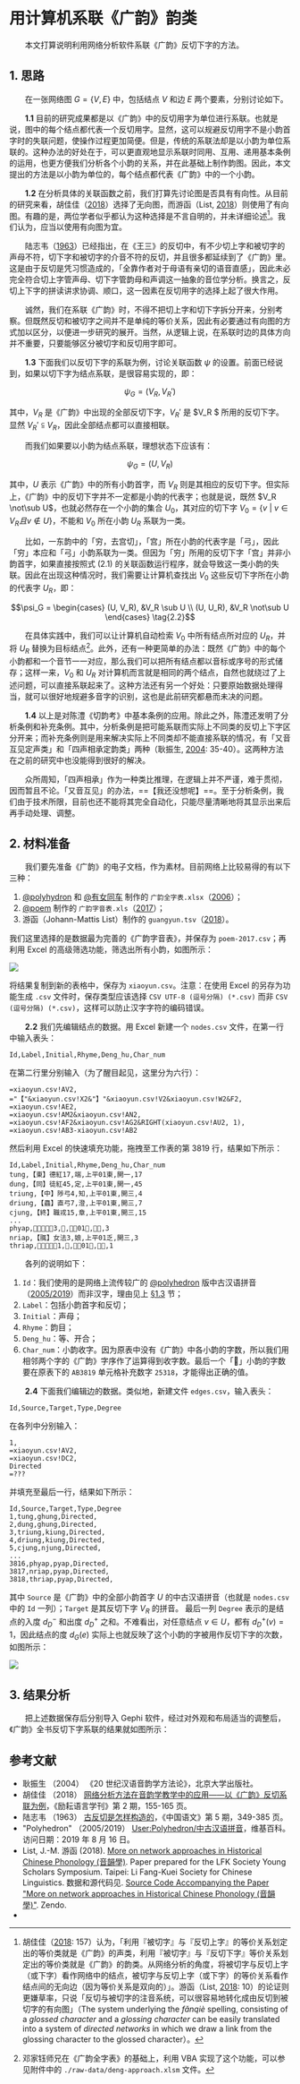 # 用计算机系联《广韵》韵类

　　本文打算说明利用网络分析软件系联《广韵》反切下字的方法。

## 1. 思路

　　在一张网络图 $G = \{ V, E \}$ 中，包括结点 $V$ 和边 $E$ 两个要素，分别讨论如下。

　　**1.1** 目前的研究成果都是以《广韵》中的反切用字为单位进行系联。也就是说，图中的每个结点都代表一个反切用字。显然，这可以规避反切用字不是小韵首字时的失联问题，使操作过程更加简便。但是，传统的系联法却是以小韵为单位系联的。这种办法的好处在于，可以更直观地显示系联时同用、互用、递用基本条例的运用，也更方便我们分析各个小韵的关系，并在此基础上制作韵图。因此，本文提出的方法是以小韵为单位的，每个结点都代表《广韵》中的一个小韵。

　　**1.2** 在分析具体的关联函数之前，我们打算先讨论图是否具有有向性。从目前的研究来看，胡佳佳（[2018](#hujiajia2018)）选择了无向图，而游函（List, [2018](#list2018)）则使用了有向图。有趣的是，两位学者似乎都认为这种选择是不言自明的，并未详细论述[^1]。我们认为，应当以使用有向图为宜。

　　陆志韦（[1963](#luzhiwei1963)）已经指出，在《王三》的反切中，有不少切上字和被切字的声母不符，切下字和被切字的介音不符的反切，并且很多都延续到了《广韵》里。这是由于反切是凭习惯造成的，「全靠作者对于母语有亲切的语音直感」，因此未必完全符合切上字管声母、切下字管韵母和声调这一抽象的音位学分析。换言之，反切上下字的拼读讲求协调、顺口，这一因素在反切用字的选择上起了很大作用。

　　诚然，我们在系联《广韵》时，不得不把切上字和切下字拆分开来，分别考察。但既然反切和被切字之间并不是单纯的等价关系，因此有必要通过有向图的方式加以区分，以便进一步研究的展开。当然，从逻辑上说，在系联时边的具体方向并不重要，只要能够区分被切字和反切用字即可。

[^1]: 胡佳佳（[2018](#hujiajia2018): 157）认为，「利用『被切字』与『反切上字』的等价关系划定出的等价类就是《广韵》的声类，利用『被切字』与『反切下字』等价关系划定出的等价类就是《广韵》的韵类。从网络分析的角度，将被切字与反切上字（或下字）看作网络中的结点，被切字与反切上字（或下字）的等价关系看作结点间的无向边（因为等价关系是双向的）」。游函（List, [2018](#list2018): 10）的论证则更嫌草率，只说「反切与被切字的注音系统，可以很容易地转化成由反切到被切字的有向图」（The system underlying the *fǎnqiè* spelling, consisting of a *glossed character* and a *glossing character* can be easily translated into a system of *directed networks* in which we draw a link from the glossing character to the glossed character）。

　　**1.3** 下面我们以反切下字的系联为例，讨论关联函数 $\psi$ 的设置。前面已经说到，如果以切下字为结点系联，是很容易实现的，即：

$$\psi_G = (V_R, V_R' ) \tag{1}$$

其中，$V_R$ 是《广韵》中出现的全部反切下字，$V_R'$ 是 $V_R $ 所用的反切下字。显然 $V_R' \subseteqq V_R$，因此全部结点都可以直接相联。

　　而我们如果要以小韵为结点系联，理想状态下应该有：

$$\psi_G=(U, V_R) \tag{2.1}$$

其中，$U$ 表示《广韵》中的所有小韵首字，而 $V_R$ 则是其相应的反切下字。但实际上，《广韵》中的反切下字并不一定都是小韵的代表字；也就是说，既然 $V_R \not\sub U$，也就必然存在一个小韵的集合 $U_0$，其对应的切下字 $V_0 = \{ v\ |\  v \in V_R 且 v \notin U \}$，不能和 $V_0$ 所在小韵 $U_R$ 系联为一类。

　　比如，一东韵中的「穷，去宫切」，「宫」所在小韵的代表字是「弓」，因此「穷」本应和「弓」小韵系联为一类。但因为「穷」所用的反切下字「宫」并非小韵首字，如果直接按照式 $(2.1)$ 的关联函数运行程序，就会导致这一类小韵的失联。因此在出现这种情况时，我们需要让计算机查找出 $V_0$ 这些反切下字所在小韵的代表字 $U_R$，即：

$$\psi_G = \begin{cases} (U, V_R), &V_R \sub U \\ (U, U_R), &V_R \not\sub U \end{cases} \tag{2.2}$$

　　在具体实践中，我们可以让计算机自动检索 $V_0$ 中所有结点所对应的 $U_R$，并将 $U_R$ 替换为目标结点[^2]。此外，还有一种更简单的办法：既然《广韵》中的每个小韵都和一个音节一一对应，那么我们可以把所有结点都以音标或序号的形式储存；这样一来，$V_0$ 和 $U_R$ 对计算机而言就是相同的两个结点，自然也就绕过了上述问题，可以直接系联起来了。这种方法还有另一个好处：只要原始数据处理得当，就可以很好地规避多音字的识别，这也是此前研究都悬而未决的问题。

[^2]: 邓家钰师兄在《广韵全字表》的基础上，利用 VBA 实现了这个功能，可以参见附件中的 `./raw-data/deng-approach.xlsm` 文件。

　　**1.4** 以上是对陈澧《切韵考》中基本条例的应用。除此之外，陈澧还发明了分析条例和补充条例。其中，分析条例是把可能系联而实际上不同类的反切上下字区分开来；而补充条例则是用来解决实际上不同类却不能直接系联的情况，有「又音互见定声类」和「四声相承定韵类」两种（耿振生, [2004](#gengzhensheng2004): 35-40）。这两种方法在之前的研究中也没能得到很好的解决。

　　众所周知，「四声相承」作为一种类比推理，在逻辑上并不严谨，难于贯彻，因而暂且不论。「又音互见」的办法，==【我还没想呢】==。至于分析条例，我们由于技术所限，目前也还不能将其完全自动化，只能尽量清晰地将其显示出来后再手动处理、调整。

## 2. 材料准备

　　我们要先准备《广韵》的电子文档，作为素材。目前网络上比较易得的有以下三种：

1. [@polyhydron](https://www.zhihu.com/people/polyhedron/) 和 [@有女同车](https://zh.wikipedia.org/zh-hk/User:Blankego) 制作的 `广韵全字表.xlsx`（[2006](http://www.pkucn.com/viewthread.php?tid=175767)）；
2. [@poem](https://www.zhihu.com/people/poem) 制作的 `广韵字音表.xls`（[2017](https://zhuanlan.zhihu.com/p/20430939)）；
3. 游函（Johann-Mattis List）制作的 `guangyun.tsv`（[2018](#list2018)）。

我们这里选择的是数据最为完善的《广韵字音表》，并保存为 `poem-2017.csv`；再利用 Excel 的高级筛选功能，筛选出所有小韵，如图所示：

![](pic/shaixuan-xiaoyun.png)

将结果复制到新的表格中，保存为 `xiaoyun.csv`。注意：在使用 Excel 的另存为功能生成 `.csv` 文件时，保存类型应该选择 `CSV UTF-8 (逗号分隔) (*.csv)` 而非  `CSV (逗号分隔) (*.csv)`，这样可以防止汉字字符的编码错误。

　　**2.2** 我们先编辑结点的数据。用 Excel 新建一个 `nodes.csv` 文件，在第一行中输入表头：

````csv
Id,Label,Initial,Rhyme,Deng_hu,Char_num
````

在第二行里分别输入（为了醒目起见，这里分为六行）：

````csv
=xiaoyun.csv!AV2,
="【"&xiaoyun.csv!X2&"】"&xiaoyun.csv!V2&xiaoyun.csv!W2&F2,
=xiaoyun.csv!AE2,
=xiaoyun.csv!AM2&xiaoyun.csv!AN2,
=xiaoyun.csv!AF2&xiaoyun.csv!AG2&RIGHT(xiaoyun.csv!AU2, 1),
=xiaoyun.csv!AB3-xiaoyun.csv!AB2
````

然后利用 Excel 的快速填充功能，拖拽至工作表的第 3819 行，结果如下所示：

````csv
Id,Label,Initial,Rhyme,Deng_hu,Char_num
tung,【東】德紅17,端,上平01東,開一,17
dung,【同】徒紅45,定,上平01東,開一,45
triung,【中】陟弓4,知,上平01東,開三,4
driung,【蟲】直弓7,澄,上平01東,開三,7
cjung,【終】職戎15,章,上平01東,開三,15
...
phyap,【𥎰】孚法3,滂,上平01乏,合三,3
nriap,【䎎】女法3,娘,上平01乏,開三,3
thriap,【𦑣】丑法1,徹,上平01乏,開三,1
````

　　各列的说明如下：

1. `Id`：我们使用的是网络上流传较广的 [@polyhedron](http://zh.wikipedia.org/zh/User:Polyhedron) 版中古汉语拼音（[2005/2019](#polyhedron2005)）而非汉字，理由见上 [§1.3](1-思路) 节；
2. `Label`：包括小韵首字和反切；
3. `Initial`：声母；
4. `Rhyme`：韵目；
5. `Deng_hu`：等、开合；
6. `Char_num`：小韵收字。因为原表中没有《广韵》中各小韵的字数，所以我们用相邻两个字的《广韵》字序作了运算得到收字数。最后一个「𦑣」小韵的字数要在原表下的 `AB3819` 单元格补充数字 `25318`，才能得出正确的值。

　　**2.4** 下面我们编辑边的数据。类似地，新建文件 `edges.csv`，输入表头：

````csv
Id,Source,Target,Type,Degree
````

在各列中分别输入：

````csv
1,
=xiaoyun.csv!AV2,
=xiaoyun.csv!DC2,
Directed
=???
````

并填充至最后一行，结果如下所示：

````csv
Id,Source,Target,Type,Degree
1,tung,ghung,Directed,
2,dung,ghung,Directed,
3,triung,kiung,Directed,
4,driung,kiung,Directed,
5,cjung,njung,Directed,
...
3816,phyap,pyap,Directed,
3817,nriap,pyap,Directed,
3818,thriap,pyap,Directed,
````

其中 `Source` 是《广韵》中的全部小韵首字 $U$ 的中古汉语拼音（也就是 `nodes.csv` 中的 `Id` 一列）；`Target` 是其反切下字 $V_R$ 的拼音。 最后一列 `Degree` 表示的是结点的入度 $d_{D}^{-}$ 和出度 $d_{D}^{+}$ 之和。不难看出，对任意结点 $v \in U$，都有 $d_{D}^{+}(v)=1$，因此结点的度 $d_G(e)$ 实际上也就反映了这个小韵的字被用作反切下字的次数，如图所示：

![](pic/node-degree.png)



## 3. 结果分析

　　把上述数据保存后分别导入 Gephi 软件，经过对外观和布局适当的调整后，《广韵》全书反切下字系联的结果就如图所示：







## 参考文献

- <a name="gengzhensheng2004"></a>耿振生 （2004） 《20 世纪汉语音韵学方法论》，北京大学出版社。
- <a name="hujiajia2018"></a>胡佳佳 （2018） [网络分析方法在音韵学教学中的应用——以《广韵》反切系联为例](http://kns.cnki.net/KCMS/detail/detail.aspx?dbname=cjfd2018&filename=lyyy201802013&dbcode=cjfq)，《励耘语言学刊》第 2 期，155-165 页。
- <a name="luzhiwei1963"></a>陆志韦 （1963） [古反切是怎样构造的](http://qikan.chaoxing.com/detail_38502727e7500f26ef0c228fd4b949eb9f59f7d6c85e69051921b0a3ea255101fc1cf1fbb4666ae6dd1e65f26d5d83ec532ac29aeda4b1ae11590f99b927935ebee72562d27b55a67245949a1d00025d20b88c6e534e6905ff2392838a1740b511270bb1d955dcf1adfd43ad95f43916)，《中国语文》第 5 期，349-385 页。
- <a name="polyhedron2005"></a>"Polyhedron" （2005/2019） [User:Polyhedron/中古汉语拼音](https://zh.wikipedia.org/wiki/User:Polyhedron/%E4%B8%AD%E5%8F%A4%E6%BC%A2%E8%AA%9E%E6%8B%BC%E9%9F%B3)，维基百科。访问日期：2019 年 8 月 16 日。
- <a name="list2018"></a>List, J.-M. 游函 (2018). [More on network approaches in Historical Chinese Phonology (音韻學)](https://hal.archives-ouvertes.fr/hal-01706927v2/document). Paper prepared for the LFK Society Young Scholars Symposium. Taipei: Li Fang-Kuei Society for Chinese Linguistics. 数据和源代码见. [Source Code Accompanying the Paper "More on network approaches in Historical Chinese Phonology (音韻學)"](http://doi.org/10.5281/zenodo.1171967). Zendo. 
- 